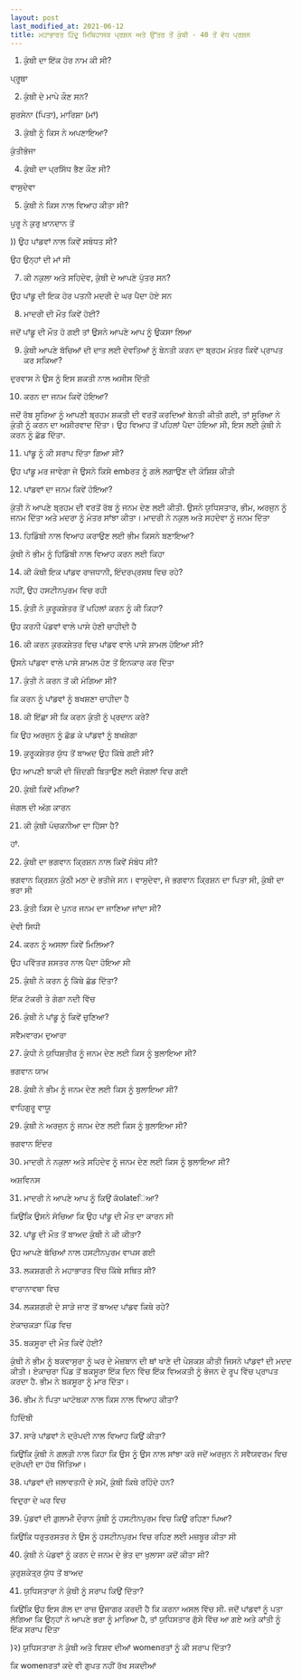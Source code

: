 ```yaml
---
layout: post
last_modified_at: 2021-06-12
title: ਮਹਾਭਾਰਤ ਹਿੰਦੂ ਮਿਥਿਹਾਸਕ ਪ੍ਰਸ਼ਨ ਅਤੇ ਉੱਤਰ ਤੋਂ ਕੁੰਥੀ - 40 ਤੋਂ ਵੱਧ ਪ੍ਰਸ਼ਨ
---
```


1) ਕੁੰਥੀ ਦਾ ਇੱਕ ਹੋਰ ਨਾਮ ਕੀ ਸੀ?

ਪ੍ਰੂਥਾ

2) ਕੁੰਥੀ ਦੇ ਮਾਪੇ ਕੌਣ ਸਨ?

ਸ਼ੁਰਸੇਨਾ (ਪਿਤਾ), ਮਾਰਿਸ਼ਾ (ਮਾਂ)

3) ਕੁੰਥੀ ਨੂੰ ਕਿਸ ਨੇ ਅਪਣਾਇਆ?

ਕੁੰਤੀਭੋਜਾ

4) ਕੁੰਥੀ ਦਾ ਪ੍ਰਸਿੱਧ ਭੈਣ ਕੌਣ ਸੀ?
 
ਵਾਸੁਦੇਵਾ

5) ਕੁੰਥੀ ਨੇ ਕਿਸ ਨਾਲ ਵਿਆਹ ਕੀਤਾ ਸੀ?

ਪੁਰੂ ਨੇ ਕੁਰੁ ਖ਼ਾਨਦਾਨ ਤੋਂ

)) ਉਹ ਪਾਂਡਵਾਂ ਨਾਲ ਕਿਵੇਂ ਸਬੰਧਤ ਸੀ?

ਉਹ ਉਨ੍ਹਾਂ ਦੀ ਮਾਂ ਸੀ

7) ਕੀ ਨਕੁਲਾ ਅਤੇ ਸਹਿਦੇਵ, ਕੁੰਥੀ ਦੇ ਆਪਣੇ ਪੁੱਤਰ ਸਨ?

ਉਹ ਪਾਂਡੂ ਦੀ ਇਕ ਹੋਰ ਪਤਨੀ ਮਦਰੀ ਦੇ ਘਰ ਪੈਦਾ ਹੋਏ ਸਨ

8) ਮਾਦਰੀ ਦੀ ਮੌਤ ਕਿਵੇਂ ਹੋਈ?

ਜਦੋਂ ਪਾਂਡੂ ਦੀ ਮੌਤ ਹੋ ਗਈ ਤਾਂ ਉਸਨੇ ਆਪਣੇ ਆਪ ਨੂੰ ਉਕਸਾ ਲਿਆ

9) ਕੁੰਥੀ ਆਪਣੇ ਬੱਚਿਆਂ ਦੀ ਦਾਤ ਲਈ ਦੇਵਤਿਆਂ ਨੂੰ ਬੇਨਤੀ ਕਰਨ ਦਾ ਬ੍ਰਹਮ ਮੰਤਰ ਕਿਵੇਂ ਪ੍ਰਾਪਤ ਕਰ ਸਕਿਆ?

 ਦੁਰਵਾਸ ਨੇ ਉਸ ਨੂੰ ਇਸ ਸ਼ਕਤੀ ਨਾਲ ਅਸੀਸ ਦਿੱਤੀ

10) ਕਰਨ ਦਾ ਜਨਮ ਕਿਵੇਂ ਹੋਇਆ?

ਜਦੋਂ ਰੱਬ ਸੂਰਿਆ ਨੂੰ ਆਪਣੀ ਬ੍ਰਹਮ ਸ਼ਕਤੀ ਦੀ ਵਰਤੋਂ ਕਰਦਿਆਂ ਬੇਨਤੀ ਕੀਤੀ ਗਈ, ਤਾਂ ਸੂਰਿਆ ਨੇ ਕੁੰਤੀ ਨੂੰ ਕਰਨ ਦਾ ਅਸ਼ੀਰਵਾਦ ਦਿੱਤਾ। ਉਹ ਵਿਆਹ ਤੋਂ ਪਹਿਲਾਂ ਪੈਦਾ ਹੋਇਆ ਸੀ, ਇਸ ਲਈ ਕੁੰਥੀ ਨੇ ਕਰਨ ਨੂੰ ਛੱਡ ਦਿੱਤਾ.

11) ਪਾਂਡੂ ਨੂੰ ਕੀ ਸਰਾਪ ਦਿੱਤਾ ਗਿਆ ਸੀ?

ਉਹ ਪਾਂਡੂ ਮਰ ਜਾਵੇਗਾ ਜੇ ਉਸਨੇ ਕਿਸੇ embਰਤ ਨੂੰ ਗਲੇ ਲਗਾਉਣ ਦੀ ਕੋਸ਼ਿਸ਼ ਕੀਤੀ

12) ਪਾਂਡਵਾਂ ਦਾ ਜਨਮ ਕਿਵੇਂ ਹੋਇਆ?

ਕੁੰਤੀ ਨੇ ਆਪਣੇ ਬ੍ਰਹਮ ਦੀ ਵਰਤੋਂ ਰੱਬ ਨੂੰ ਜਨਮ ਦੇਣ ਲਈ ਕੀਤੀ. ਉਸਨੇ ਯੁਧਿਸਤਾਰ, ਭੀਮ, ਅਰਜੁਨ ਨੂੰ ਜਨਮ ਦਿੱਤਾ ਅਤੇ ਮਦਰਾ ਨੂੰ ਮੰਤਰ ਸਾਂਝਾ ਕੀਤਾ। ਮਾਦਰੀ ਨੇ ਨਕੁਲ ਅਤੇ ਸਹਦੇਵਾ ਨੂੰ ਜਨਮ ਦਿੱਤਾ

13) ਹਿਡਿੰਬੀ ਨਾਲ ਵਿਆਹ ਕਰਾਉਣ ਲਈ ਭੀਮ ਕਿਸਨੇ ਬਣਾਇਆ?

ਕੁੰਥੀ ਨੇ ਭੀਮ ਨੂੰ ਹਿਡਿੰਬੀ ਨਾਲ ਵਿਆਹ ਕਰਨ ਲਈ ਕਿਹਾ

14) ਕੀ ਕੰਥੀ ਇਕ ਪਾਂਡਵ ਰਾਜਧਾਨੀ, ਇੰਦਰਪ੍ਰਸਥ ਵਿਚ ਰਹੇ?

ਨਹੀਂ, ਉਹ ਹਸਟੀਨਪੁਰਮ ਵਿਚ ਰਹੀ

15) ਕੁੰਤੀ ਨੇ ਕੁਰੂਕਸ਼ੇਤਰ ਤੋਂ ਪਹਿਲਾਂ ਕਰਨ ਨੂੰ ਕੀ ਕਿਹਾ?

ਉਹ ਕਰਨੀ ਪੰਡਵਾਂ ਵਾਲੇ ਪਾਸੇ ਹੋਣੀ ਚਾਹੀਦੀ ਹੈ

16) ਕੀ ਕਰਨ ਕੁਰਕਸ਼ੇਤਰ ਵਿਚ ਪਾਂਡਵ ਵਾਲੇ ਪਾਸੇ ਸ਼ਾਮਲ ਹੋਇਆ ਸੀ?

ਉਸਨੇ ਪਾਂਡਵਾ ਵਾਲੇ ਪਾਸੇ ਸ਼ਾਮਲ ਹੋਣ ਤੋਂ ਇਨਕਾਰ ਕਰ ਦਿੱਤਾ

17) ਕੁੰਤੀ ਨੇ ਕਰਨ ਤੋਂ ਕੀ ਮੰਗਿਆ ਸੀ?

ਕਿ ਕਰਨ ਨੂੰ ਪਾਂਡਵਾਂ ਨੂੰ ਬਖਸ਼ਣਾ ਚਾਹੀਦਾ ਹੈ

18) ਕੀ ਇੱਛਾ ਸੀ ਕਿ ਕਰਨ ਕੁੰਤੀ ਨੂੰ ਪ੍ਰਦਾਨ ਕਰੇ?

ਕਿ ਉਹ ਅਰਜੁਨ ਨੂੰ ਛੱਡ ਕੇ ਪਾਂਡਵਾਂ ਨੂੰ ਬਖਸ਼ੇਗਾ

19) ਕੁਰੂਕਸ਼ੇਤਰ ਯੁੱਧ ਤੋਂ ਬਾਅਦ ਉਹ ਕਿੱਥੇ ਗਈ ਸੀ?

ਉਹ ਆਪਣੀ ਬਾਕੀ ਦੀ ਜ਼ਿੰਦਗੀ ਬਿਤਾਉਣ ਲਈ ਜੰਗਲਾਂ ਵਿਚ ਗਈ

20) ਕੁੰਥੀ ਕਿਵੇਂ ਮਰਿਆ?

ਜੰਗਲ ਦੀ ਅੱਗ ਕਾਰਨ

21) ਕੀ ਕੁੰਥੀ ਪੰਚਕਨੀਆ ਦਾ ਹਿੱਸਾ ਹੈ?

ਹਾਂ.

22) ਕੁੰਥੀ ਦਾ ਭਗਵਾਨ ਕ੍ਰਿਸ਼ਨ ਨਾਲ ਕਿਵੇਂ ਸੰਬੰਧ ਸੀ?

ਭਗਵਾਨ ਕ੍ਰਿਸ਼ਨ ਕੁੰਠੀ ਮਠਾ ਦੇ ਭਤੀਜੇ ਸਨ। ਵਾਸੁਦੇਵਾ, ਜੋ ਭਗਵਾਨ ਕ੍ਰਿਸ਼ਨ ਦਾ ਪਿਤਾ ਸੀ, ਕੁੰਥੀ ਦਾ ਭਰਾ ਸੀ

23) ਕੁੰਤੀ ਕਿਸ ਦੇ ਪੁਨਰ ਜਨਮ ਦਾ ਜਾਣਿਆ ਜਾਂਦਾ ਸੀ?

ਦੇਵੀ ਸਿਧੀ

24) ਕਰਨ ਨੂੰ ਅਸਲਾ ਕਿਵੇਂ ਮਿਲਿਆ?

ਉਹ ਪਵਿੱਤਰ ਸ਼ਸਤਰ ਨਾਲ ਪੈਦਾ ਹੋਇਆ ਸੀ

25) ਕੁੰਥੀ ਨੇ ਕਰਨ ਨੂੰ ਕਿੱਥੇ ਛੱਡ ਦਿੱਤਾ?

ਇੱਕ ਟੋਕਰੀ ਤੇ ਗੰਗਾ ਨਦੀ ਵਿੱਚ

26) ਕੁੰਥੀ ਨੇ ਪਾਂਡੂ ਨੂੰ ਕਿਵੇਂ ਚੁਣਿਆ?

ਸਵੈਮਵਾਰਮ ਦੁਆਰਾ

27) ਕੁੰਧੀ ਨੇ ਯੁਧਿਸ਼ਤੀਰ ਨੂੰ ਜਨਮ ਦੇਣ ਲਈ ਕਿਸ ਨੂੰ ਬੁਲਾਇਆ ਸੀ?

ਭਗਵਾਨ ਯਾਮ

28) ਕੁੰਥੀ ਨੇ ਭੀਮ ਨੂੰ ਜਨਮ ਦੇਣ ਲਈ ਕਿਸ ਨੂੰ ਬੁਲਾਇਆ ਸੀ?

ਵਾਹਿਗੁਰੂ ਵਾਯੂ

29) ਕੁੰਥੀ ਨੇ ਅਰਜੁਨ ਨੂੰ ਜਨਮ ਦੇਣ ਲਈ ਕਿਸ ਨੂੰ ਬੁਲਾਇਆ ਸੀ?

ਭਗਵਾਨ ਇੰਦਰ

30) ਮਾਦਰੀ ਨੇ ਨਕੁਲਾ ਅਤੇ ਸਹਿਦੇਵ ਨੂੰ ਜਨਮ ਦੇਣ ਲਈ ਕਿਸ ਨੂੰ ਬੁਲਾਇਆ ਸੀ?

ਅਸ਼ਵਿਨਸ

31) ਮਾਦਰੀ ਨੇ ਆਪਣੇ ਆਪ ਨੂੰ ਕਿਉਂ ਕੱolateਿਆ?

ਕਿਉਂਕਿ ਉਸਨੇ ਸੋਚਿਆ ਕਿ ਉਹ ਪਾਂਡੂ ਦੀ ਮੌਤ ਦਾ ਕਾਰਨ ਸੀ

32) ਪਾਂਡੂ ਦੀ ਮੌਤ ਤੋਂ ਬਾਅਦ ਕੁੰਥੀ ਨੇ ਕੀ ਕੀਤਾ?

ਉਹ ਆਪਣੇ ਬੱਚਿਆਂ ਨਾਲ ਹਸਟੀਨਪੁਰਮ ਵਾਪਸ ਗਈ

33) ਲਕਸ਼ਗਰੀ ਨੇ ਮਹਾਭਾਰਤ ਵਿੱਚ ਕਿੱਥੇ ਸਥਿਤ ਸੀ?

ਵਾਰਾਨਾਵਥਾ ਵਿਚ

34) ਲਕਸ਼ਗਰੀ ਦੇ ਸਾੜੇ ਜਾਣ ਤੋਂ ਬਾਅਦ ਪਾਂਡਵ ਕਿਥੇ ਰਹੇ?

ਏਕਾਚਕੜਾ ਪਿੰਡ ਵਿਚ

35) ਬਕਸੂਰਾ ਦੀ ਮੌਤ ਕਿਵੇਂ ਹੋਈ?

ਕੁੰਥੀ ਨੇ ਭੀਮ ਨੂੰ ਬਕਵਾਸੁਰਾ ਨੂੰ ਘਰ ਦੇ ਮੇਜ਼ਬਾਨ ਦੀ ਥਾਂ ਖਾਣੇ ਦੀ ਪੇਸ਼ਕਸ਼ ਕੀਤੀ ਜਿਸਨੇ ਪਾਂਡਵਾਂ ਦੀ ਮਦਦ ਕੀਤੀ। ਏਕਾਚਰਾ ਪਿੰਡ ਤੋਂ ਬਕਸੂਰਾ ਇੱਕ ਦਿਨ ਵਿੱਚ ਇੱਕ ਵਿਅਕਤੀ ਨੂੰ ਭੋਜਨ ਦੇ ਰੂਪ ਵਿੱਚ ਪ੍ਰਾਪਤ ਕਰਦਾ ਹੈ. ਭੀਮ ਨੇ ਬਕਸੂਰਾ ਨੂੰ ਮਾਰ ਦਿੱਤਾ।

36) ਭੀਮ ਨੇ ਪਿਤਾ ਘਾਟੋਥਕਾ ਨਾਲ ਕਿਸ ਨਾਲ ਵਿਆਹ ਕੀਤਾ?

ਹਿਦਿੰਬੀ

37) ਸਾਰੇ ਪਾਂਡਵਾਂ ਨੇ ਦ੍ਰੋਪਦੀ ਨਾਲ ਵਿਆਹ ਕਿਉਂ ਕੀਤਾ?

ਕਿਉਂਕਿ ਕੁੰਥੀ ਨੇ ਗਲਤੀ ਨਾਲ ਕਿਹਾ ਕਿ ਉਸ ਨੂੰ ਉਸ ਨਾਲ ਸਾਂਝਾ ਕਰੋ ਜਦੋਂ ਅਰਜੁਨ ਨੇ ਸਵੈਯਵਰਮ ਵਿਚ ਦ੍ਰੋਪਦੀ ਦਾ ਹੱਥ ਜਿੱਤਿਆ।


38) ਪਾਂਡਵਾਂ ਦੀ ਜਲਾਵਤਨੀ ਦੇ ਸਮੇਂ, ਕੁੰਥੀ ਕਿਥੇ ਰਹਿੰਦੇ ਹਨ?

ਵਿਦੁਰਾ ਦੇ ਘਰ ਵਿਚ

39) ਪੁੰਡਵਾਂ ਦੀ ਗ਼ੁਲਾਮੀ ਦੌਰਾਨ ਕੁੰਥੀ ਨੂੰ ਹਸਟੀਨਪੁਰਮ ਵਿਚ ਕਿਉਂ ਰਹਿਣਾ ਪਿਆ?

ਕਿਉਂਕਿ ਧਰੁਤਰਸਤਰ ਨੇ ਉਸ ਨੂੰ ਹਸਟੀਨਪੁਰਮ ਵਿਚ ਰਹਿਣ ਲਈ ਮਜ਼ਬੂਰ ਕੀਤਾ ਸੀ

40) ਕੁੰਥੀ ਨੇ ਪੰਡਵਾਂ ਨੂੰ ਕਰਨ ਦੇ ਜਨਮ ਦੇ ਭੇਤ ਦਾ ਖੁਲਾਸਾ ਕਦੋਂ ਕੀਤਾ ਸੀ?

ਕੁਰੁਸ਼ਕੇਤ੍ਰ ਯੁੱਧ ਤੋਂ ਬਾਅਦ

41) ਯੁਧਿਸਤਾਰਾ ਨੇ ਕੁੰਥੀ ਨੂੰ ਸਰਾਪ ਕਿਉਂ ਦਿੱਤਾ?

ਕਿਉਂਕਿ ਉਹ ਇਸ ਗੱਲ ਦਾ ਰਾਜ਼ ਉਜਾਗਰ ਕਰਦੀ ਹੈ ਕਿ ਕਰਨਾ ਅਸਲ ਵਿੱਚ ਸੀ. ਜਦੋਂ ਪਾਂਡਵਾਂ ਨੂੰ ਪਤਾ ਲੱਗਿਆ ਕਿ ਉਨ੍ਹਾਂ ਨੇ ਆਪਣੇ ਭਰਾ ਨੂੰ ਮਾਰਿਆ ਹੈ, ਤਾਂ ਯੁਧਿਸਤਾਰ ਗੁੱਸੇ ਵਿੱਚ ਆ ਗਏ ਅਤੇ ਕਾਂਤੀ ਨੂੰ ਇੱਕ ਸਰਾਪ ਦਿੱਤਾ

)२) ਯੁਧਿਸਤਾਰਾ ਨੇ ਕੁੰਥੀ ਅਤੇ ਵਿਸ਼ਵ ਦੀਆਂ womenਰਤਾਂ ਨੂੰ ਕੀ ਸਰਾਪ ਦਿੱਤਾ?

ਕਿ womenਰਤਾਂ ਕਦੇ ਵੀ ਗੁਪਤ ਨਹੀਂ ਰੱਖ ਸਕਦੀਆਂ
